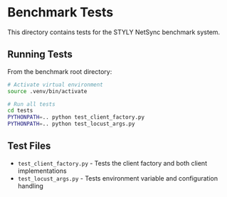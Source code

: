 # Benchmark Tests

This directory contains tests for the STYLY NetSync benchmark system.

## Running Tests

From the benchmark root directory:

```bash
# Activate virtual environment
source .venv/bin/activate

# Run all tests
cd tests
PYTHONPATH=.. python test_client_factory.py
PYTHONPATH=.. python test_locust_args.py
```

## Test Files

- `test_client_factory.py` - Tests the client factory and both client implementations
- `test_locust_args.py` - Tests environment variable and configuration handling